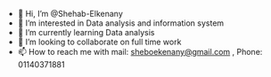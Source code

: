 - 👋 Hi, I’m @Shehab-Elkenany
- 👀 I’m interested in Data analysis and information system 
- 🌱 I’m currently learning Data analysis
- 💞️ I’m looking to collaborate on full time work
- 📫 How to reach me with mail: sheboekenany@gmail.com , Phone: 01140371881

<!---
Shehab-Elkenany/Shehab-Elkenany is a ✨ special ✨ repository because its `README.md` (this file) appears on your GitHub profile.
You can click the Preview link to take a look at your changes.
--->
